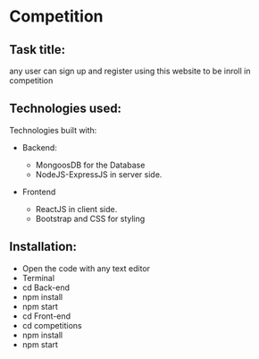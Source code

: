 # Competition

## Task title:

any user can sign up and register using this website to be inroll in competition

## Technologies used:

Technologies built with:

- Backend:

  - MongoosDB for the Database
  - NodeJS-ExpressJS in server side.

- Frontend
  - ReactJS in client side.
  - Bootstrap and CSS for styling

## Installation:

- Open the code with any text editor
- Terminal
- cd Back-end
- npm install
- npm start
- cd Front-end
- cd competitions
- npm install
- npm start
